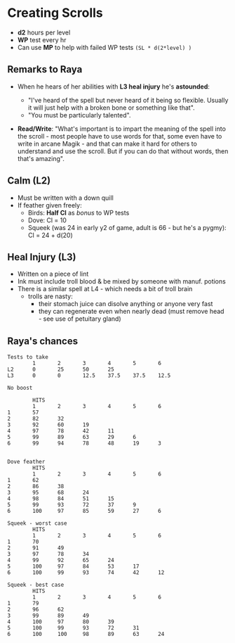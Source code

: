 # Creating Scrolls

- **d2** hours per level
- **WP** test every hr
- Can use **MP** to help with failed WP tests `(SL * d(2*level) )`

## Remarks to Raya

- When he hears of her abilities with **L3 heal injury** he's **astounded**:
  - "I've heard of the spell but never heard of it being so flexible. Usually it will just help with a broken bone or something like that".
  - "You must be particularly talented".

- **Read/Write**: "What's important is to impart the meaning of the spell into the scroll - most people have to use words for that, some even have to write in arcane Magik - and that can make it hard for others to understand and use the scroll. But if you can do that without words, then that's amazing".

## Calm (L2)

- Must be written with a down quill
- If feather given freely:
  - Birds: **Half Cl** as _bonus_ to WP tests
  - Dove: Cl = 10
  - Squeek (was 24 in early y2 of game, adult is 66 - but he's a pygmy): Cl = 24 + d(20)

## Heal Injury (L3)

- Written on a piece of lint
- Ink must include troll blood & be mixed by someone with manuf. potions
- There is a similar spell at L4 - which needs a bit of troll brain
  - trolls are nasty:
    - their stomach juice can disolve anything or anyone very fast
    - they can regenerate even when nearly dead (must remove head - see use of petuitary gland)

## Raya's chances

```text
Tests to take
        1       2       3       4       5       6
L2      0       25      50      25
L3      0       0       12.5    37.5    37.5    12.5

No boost

        HITS
        1       2       3       4       5       6
1       57
2       82      32
3       92      60      19
4       97      78      42      11
5       99      89      63      29      6
6       99      94      78      48      19      3


Dove feather
        HITS
        1       2       3       4       5       6
1       62
2       86      38
3       95      68      24
4       98      84      51      15
5       99      93      72      37      9
6       100     97      85      59      27      6

Squeek - worst case
        HITS
        1       2       3       4       5       6
1       70
2       91      49
3       97      78      34
4       99      92      65      24
5       100     97      84      53      17
6       100     99      93      74      42      12

Squeek - best case
        HITS
        1       2       3       4       5       6
1       79
2       96      62
3       99      89      49
4       100     97      80      39
5       100     99      93      72      31
6       100     100     98      89      63      24

```
